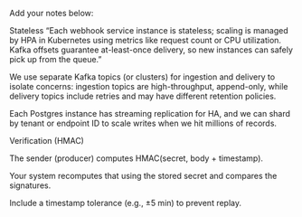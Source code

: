 Add your notes below:


Stateless 
“Each webhook service instance is stateless; scaling is managed by HPA in Kubernetes using metrics like request count or CPU utilization. Kafka offsets guarantee at-least-once delivery, so new instances can safely pick up from the queue.”


We use separate Kafka topics (or clusters) for ingestion and delivery to isolate concerns: ingestion topics are high-throughput, append-only, while delivery topics include retries and may have different retention policies.



Each Postgres instance has streaming replication for HA, and we can shard by tenant or endpoint ID to scale writes when we hit millions of records.

Verification (HMAC)

The sender (producer) computes HMAC(secret, body + timestamp).

Your system recomputes that using the stored secret and compares the signatures.

Include a timestamp tolerance (e.g., ±5 min) to prevent replay.